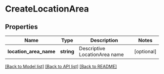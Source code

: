 # CreateLocationArea

## Properties
Name | Type | Description | Notes
------------ | ------------- | ------------- | -------------
**location_area_name** | **string** | Descriptive LocationArea name | [optional] 

[[Back to Model list]](../README.md#documentation-for-models) [[Back to API list]](../README.md#documentation-for-api-endpoints) [[Back to README]](../README.md)


